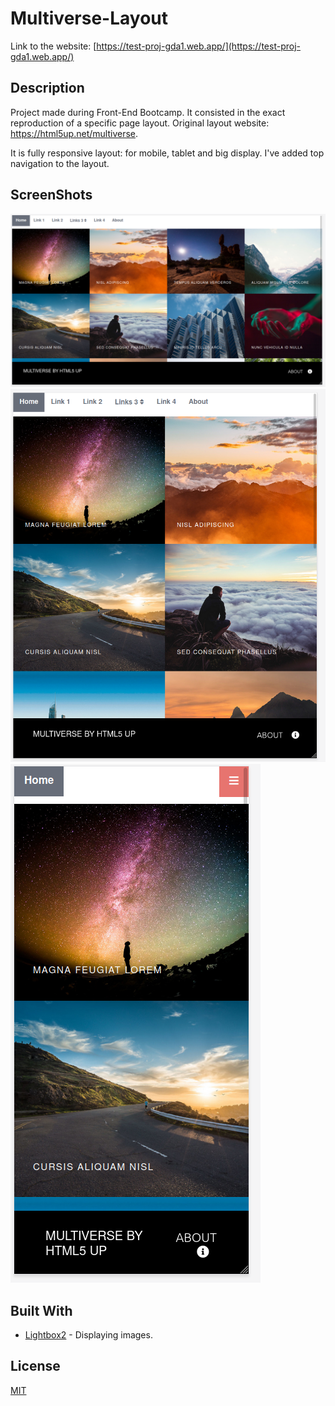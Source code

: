 # Multiverse-Layout

Link to the website: [https://test-proj-gda1.web.app/](https://test-proj-gda1.web.app/)

## Description

Project made during Front-End Bootcamp. It consisted in the exact reproduction of a specific page layout. Original layout
website: <https://html5up.net/multiverse>.

It is fully responsive layout: for mobile, tablet and big display. I've added top navigation to the layout.

## ScreenShots

<img alt="Big screen" src="./Readme.md_pics/1_Big.png">
<img alt="Table" src="./Readme.md_pics/2_Tablet.png">
<img alt="Mobile" src="./Readme.md_pics/3_Mobile.png">

## Built With

- [Lightbox2](https://lokeshdhakar.com/projects/lightbox2/) - Displaying images.

## License

[MIT](https://choosealicense.com/licenses/mit/)
